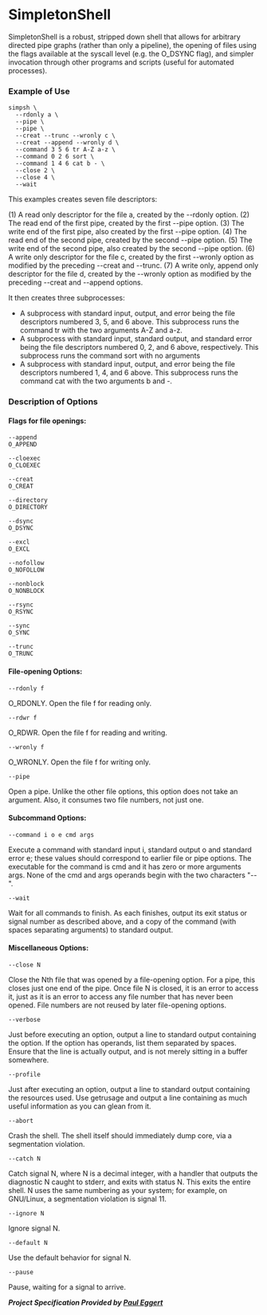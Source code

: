 # SimpletonShell

SimpletonShell is a robust, stripped down shell that allows for arbitrary directed pipe graphs (rather than only a pipeline), the opening of files using the flags available at the syscall level (e.g. the O_DSYNC flag), and simpler invocation through other programs and scripts (useful for automated processes).

### Example of Use

```
simpsh \
  --rdonly a \
  --pipe \
  --pipe \
  --creat --trunc --wronly c \
  --creat --append --wronly d \
  --command 3 5 6 tr A-Z a-z \
  --command 0 2 6 sort \
  --command 1 4 6 cat b - \
  --close 2 \
  --close 4 \
  --wait
```

This examples creates seven file descriptors:

(1) A read only descriptor for the file a, created by the --rdonly option.
(2) The read end of the first pipe, created by the first --pipe option.
(3) The write end of the first pipe, also created by the first --pipe option.
(4) The read end of the second pipe, created by the second --pipe option.
(5) The write end of the second pipe, also created by the second --pipe option.
(6) A write only descriptor for the file c, created by the first --wronly option as modified by the preceding --creat and --trunc.
(7) A write only, append only descriptor for the file d, created by the --wronly option as modified by the preceding --creat and --append options.

It then creates three subprocesses:

- A subprocess with standard input, output, and error being the file descriptors numbered 3, 5, and 6 above. This subprocess runs the command tr with the two arguments A-Z and a-z.
- A subprocess with standard input, standard output, and standard error being the file descriptors numbered 0, 2, and 6 above, respectively. This subprocess runs the command sort with no arguments
- A subprocess with standard input, output, and error being the file descriptors numbered 1, 4, and 6 above. This subprocess runs the command cat with the two arguments b and -.

### Description of Options

#### Flags for file openings:

```
--append
O_APPEND

--cloexec
O_CLOEXEC

--creat
O_CREAT

--directory
O_DIRECTORY

--dsync
O_DSYNC

--excl
O_EXCL

--nofollow
O_NOFOLLOW

--nonblock
O_NONBLOCK

--rsync
O_RSYNC

--sync
O_SYNC

--trunc
O_TRUNC
```

#### File-opening Options:

`--rdonly f`

O_RDONLY. Open the file f for reading only.

`--rdwr f`

O_RDWR. Open the file f for reading and writing.

`--wronly f`

O_WRONLY. Open the file f for writing only.

`--pipe`

Open a pipe. Unlike the other file options, this option does not take an argument. Also, it consumes two file numbers, not just one.

#### Subcommand Options:

`--command i o e cmd args`

Execute a command with standard input i, standard output o and standard error e; these values should correspond to earlier file or pipe options. The executable for the command is cmd and it has zero or more arguments args. None of the cmd and args operands begin with the two characters "--".

`--wait`

Wait for all commands to finish. As each finishes, output its exit status or signal number as described above, and a copy of the command (with spaces separating arguments) to standard output.

#### Miscellaneous Options:

`--close N`

Close the Nth file that was opened by a file-opening option. For a pipe, this closes just one end of the pipe. Once file N is closed, it is an error to access it, just as it is an error to access any file number that has never been opened. File numbers are not reused by later file-opening options.

`--verbose`

Just before executing an option, output a line to standard output containing the option. If the option has operands, list them separated by spaces. Ensure that the line is actually output, and is not merely sitting in a buffer somewhere.

`--profile`

Just after executing an option, output a line to standard output containing the resources used. Use getrusage and output a line containing as much useful information as you can glean from it.

`--abort`

Crash the shell. The shell itself should immediately dump core, via a segmentation violation.

`--catch N`

Catch signal N, where N is a decimal integer, with a handler that outputs the diagnostic N caught to stderr, and exits with status N. This exits the entire shell. N uses the same numbering as your system; for example, on GNU/Linux, a segmentation violation is signal 11.

`--ignore N`

Ignore signal N.

`--default N`

Use the default behavior for signal N.

`--pause`

Pause, waiting for a signal to arrive.


***Project Specification Provided by [Paul Eggert](http://web.cs.ucla.edu/classes/winter19/cs111/assign/lab1.html)***
